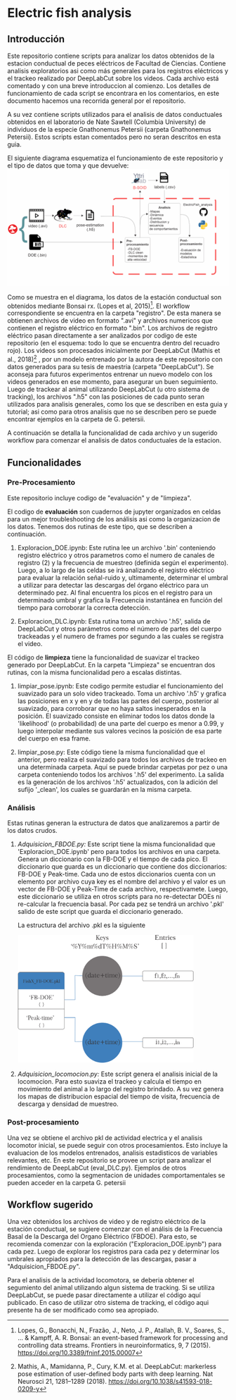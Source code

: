 # Electric fish analysis
## Introducción
Este repositorio contiene scripts para analizar los datos obtenidos de la estacion conductual de peces eléctricos de Facultad de Ciencias. Contiene analisis exploratorios asi como más generales para los registros eléctricos y el trackeo realizado por DeepLabCut sobre los videos.
Cada archivo está comentado y con una breve introduccion al comienzo. Los detalles de funcionamiento de cada script se encontrara en los comentarios, en este documento hacemos una recorrida general por el repositorio.  

A su vez contiene scripts utilizados para el analisis de datos conductuales obtenidos en el laboratorio de Nate Sawtell (Columbia University) de individuos de la especie Gnathonemus Petersii (carpeta Gnathonemus Petersii). Estos scripts estan comentados pero no seran descritos en esta guia. 

El siguiente diagrama esquematiza el funcionamiento de este repositorio y el tipo de datos que toma y que devuelve:
 <img src="/images/diagrama.png" alt="structure_repo" width="800"/>
 
 Como se muestra en el diagrama, los datos de la estación conductual son obtenidos mediante Bonsai rx. (Lopes et al, 2015)[^1]. El workflow correspondiente se encuentra en la carpeta "registro". De esta manera se obtienen archivos de video en formato ".avi" y archivos numericos que contienen el registro eléctrico en formato ".bin". Los archivos de registro eléctrico pasan directamente a ser analizados por codigo de este repositorio (en el esquema: todo lo que se encuentra dentro del recuadro rojo). Los videos son procesados inicialmente por DeepLabCut (Mathis et al., 2018)[^2] , por un modelo entrenado por la autora de este repositorio con datos generados para su tesis de maestria (carpeta "DeepLabCut"). Se aconseja para futuros experimentos entrenar un nuevo modelo con los videos generados en ese momento, para asegurar un buen seguimiento. Luego de trackear al animal utilizando DeepLabCut (u otro sistema de tracking), los archivos ".h5" con las posiciones de cada punto seran utilizados para analisis generales, como los que se describen en esta guia y tutorial; asi como para otros analisis que no se describen pero se puede encontrar ejemplos en la carpeta de G. petersii.
 
A continuación se detalla la funcionalidad de cada archivo y un sugerido workflow para comenzar el analisis de datos conductuales de la estacion. 

## Funcionalidades
### Pre-Procesamiento
Este repositorio incluye codigo de "evaluación" y de "limpieza". 

El codigo de **evaluación** son cuadernos de jupyter organizados en celdas para un mejor troubleshooting de los análisis asi como la organizacion de los datos. Tenemos dos rutinas de este tipo, que se describen a continuación.  

   1. Exploracion_DOE.ipynb: 
                Este rutina lee un archivo '.bin' conteniendo registro eléctrico y otros parametros como el numero de canales de registro (2) y la frecuencia de muestreo (definida según el experimento). Luego, a lo largo de las celdas se irá analizando el registro eléctrico para evaluar la relación señal-ruido y, ultimamente, determinar el umbral a utilizar para detectar las descargas del órgano eléctrico para un determinado pez. Al final encuentra los picos en el registro para un determinado umbral y grafica la Frecuencia instantánea en función del tiempo para corroborar la correcta detección.
            
   2. Exploracion_DLC.ipynb:
               Esta rutina toma un archivo '.h5', salida de DeepLabCut y otros parámetros como el número de partes del cuerpo trackeadas y el numero de frames por segundo a las cuales se registra el video. 

El código de **limpieza** tiene la funcionalidad de suavizar el trackeo generado por DeepLabCut. En la carpeta "Limpieza" se encuentran dos rutinas, con la misma funcionalidad pero a escalas distintas.

   1. limpiar_pose.ipynb:
               Este codigo permite estudiar el funcionamiento del suavizado para un solo video trackeado. Toma un archivo '.h5' y grafica las posiciones en x y en y de todas las partes del cuerpo, posterior al suavizado, para corroborar que no haya saltos inesperados en la posición. El suavizado consiste en eliminar todos los datos donde la 'likelihood' (o probabilidad) de una parte del cuerpo es menor a 0.99, y luego interpolar mediante sus valores vecinos la posición de esa parte del cuerpo en esa frame. 
   
   2. limpiar_pose.py:
               Este código tiene la misma funcionalidad que el anterior, pero realiza el suavizado para todos los archivos de trackeo en una determinada carpeta. Aquí se puede brindar carpetas por pez o una carpeta conteniendo todos los archivos '.h5' del experimento. La salida es la generación de los archivos '.h5' actualizados, con la adición del sufijo '_clean', los cuales se guardarán en la misma carpeta. 

### Análisis

Estas rutinas generan la estructura de datos que analizaremos a partir de los datos crudos. 

   1. _Adquisicion_FBDOE.py:_ 
               Este script tiene la misma funcionalidad que 'Exploracion_DOE.ipynb' pero para todos los archivos en una carpeta. Genera un diccionario con la FB-DOE y el tiempo de cada pico. 
   El diccionario que guarda es un diccionario que contiene dos diccionarios: FB-DOE y Peak-time. Cada uno de estos diccionarios cuenta con un elemento por archivo cuya key es el nombre del archivo y el valor es un vector de FB-DOE y Peak-Time de cada archivo, respectivamete. Luego, este diccionario se utiliza en otros scripts para no re-detectar DOEs ni re-calcular la frecuencia basal. 
                Por cada pez se tendrá un archivo '.pkl' salido de este script que guarda el diccionario generado. 


      La estructura del archivo .pkl es la siguiente
      
        <img src="/images/data.png" alt="data_structure_EOD" width="400"/>

   2. _Adquisicion_locomocion.py:_
               Este script genera el analisis inicial de la locomocion. Para esto suaviza el trackeo y calcula el tiempo en movimiento del animal a lo largo del registro brindado. A su vez genera los mapas de distribucion espacial del tiempo de visita, frecuencia de descarga y densidad de muestreo. 
                

### Post-procesamiento
Una vez se obtiene el archivo pkl de actividad electrica y el analisis locomotor inicial, se puede seguir con otros procesamientos. Esto incluye la evaluacion de los modelos entrenados, analisis estadisticos de variables relevantes, etc. En este repositorio se provee un script para analizar el rendimiento de DeepLabCut (eval_DLC.py). Ejemplos de otros procesamientos, como la segmentacion de unidades comportamentales se pueden acceder en la carpeta G. petersii

## Workflow sugerido

Una vez obtenidos los archivos de video y de registro eléctrico de la estación conductual, se sugiere comenzar con el análisis de la Frecuencia Basal de la Descarga del Organo Eléctrico (FBDOE). Para esto, se recomienda comenzar con la exploración ("Exploracion_DOE.ipynb") para cada pez. Luego de explorar los registros para cada pez y determinar los umbrales apropiados para la detección de las descargas, pasar a "Adquisicion_FBDOE.py". 

Para el analisis de la actividad locomotora, se deberia obtener el segumiento del animal utilizando algun sistema de tracking. Si se utiliza DeepLabCut, se puede pasar directamente a utilizar el código aquí publicado. En caso de utilizar otro sistema de tracking, el código aqui presente ha de ser modificado como sea apropiado. 



[^1]: Lopes, G., Bonacchi, N., Frazão, J., Neto, J. P., Atallah, B. V., Soares, S., ... & Kampff, A. R. Bonsai: an event-based framework for processing and controlling data streams. Frontiers in neuroinformatics, 9, 7 (2015). https://doi.org/10.3389/fninf.2015.00007

[^2]: Mathis, A., Mamidanna, P., Cury, K.M. et al. DeepLabCut: markerless pose estimation of user-defined body parts with deep learning. Nat Neurosci 21, 1281–1289 (2018). https://doi.org/10.1038/s41593-018-0209-y

